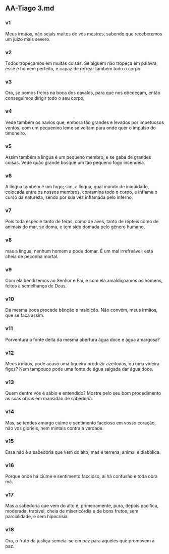 ## AA-Tiago 3.md
### v1
 Meus irmãos, não sejais muitos de vós mestres, sabendo que receberemos um juízo mais severo.
### v2
 Todos tropeçamos em muitas coisas. Se alguém não tropeça em palavra, esse é homem perfeito, e capaz de refrear também todo o corpo.
### v3
 Ora, se pomos freios na boca dos cavalos, para que nos obedeçam, então conseguimos dirigir todo o seu corpo.
### v4
 Vede também os navios que, embora tão grandes e levados por impetuosos ventos, com um pequenino leme se voltam para onde quer o impulso do timoneiro.
### v5
 Assim também a língua é um pequeno membro, e se gaba de grandes coisas. Vede quão grande bosque um tão pequeno fogo incendeia.
### v6
 A língua também é um fogo; sim, a língua, qual mundo de iniqüidade, colocada entre os nossos membros, contamina todo o corpo, e inflama o curso da natureza, sendo por sua vez inflamada pelo inferno.
### v7
 Pois toda espécie tanto de feras, como de aves, tanto de répteis como de animais do mar, se doma, e tem sido domada pelo gênero humano,
### v8
 mas a língua, nenhum homem a pode domar. É um mal irrefreável; está cheia de peçonha mortal.
### v9
 Com ela bendizemos ao Senhor e Pai, e com ela amaldiçoamos os homens, feitos à semelhança de Deus.
### v10
 Da mesma boca procede bênção e maldição. Não convém, meus irmãos, que se faça assim.
### v11
 Porventura a fonte deita da mesma abertura água doce e água amargosa?
### v12
 Meus irmãos, pode acaso uma figueira produzir azeitonas, ou uma videira figos? Nem tampouco pode uma fonte de água salgada dar água doce.
### v13
 Quem dentre vós é sábio e entendido? Mostre pelo seu bom procedimento as suas obras em mansidão de sabedoria.
### v14
 Mas, se tendes amargo ciúme e sentimento faccioso em vosso coração, não vos glorieis, nem mintais contra a verdade.
### v15
 Essa não é a sabedoria que vem do alto, mas é terrena, animal e diabólica.
### v16
 Porque onde há ciúme e sentimento faccioso, aí há confusão e toda obra má.
### v17
 Mas a sabedoria que vem do alto é, primeiramente, pura, depois pacífica, moderada, tratável, cheia de misericórdia e de bons frutos, sem parcialidade, e sem hipocrisia.
### v18
 Ora, o fruto da justiça semeia-se em paz para aqueles que promovem a paz.
